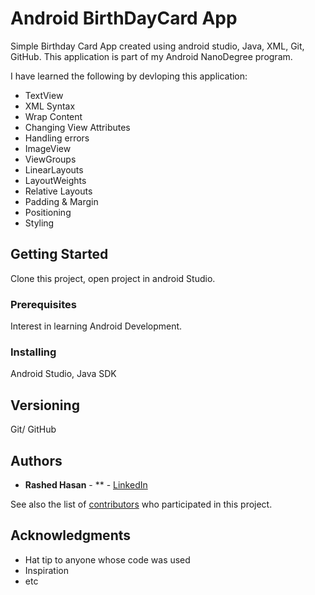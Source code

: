 # Android BirthDayCard App

Simple Birthday Card App created using android studio, Java, XML, Git, GitHub.
This application is part of my Android NanoDegree program.

I have learned the following by devloping this application:
- TextView
- XML Syntax
- Wrap Content
- Changing View Attributes 
- Handling errors
- ImageView
- ViewGroups
- LinearLayouts
- LayoutWeights
- Relative Layouts
- Padding & Margin
- Positioning 
- Styling

## Getting Started

Clone this project, open project in android Studio. 

### Prerequisites

Interest in learning Android Development.

### Installing

Android Studio, Java SDK 

## Versioning

Git/ GitHub

## Authors

* **Rashed Hasan** - ** - [LinkedIn](www.linkedin.com/in/rashedhasan1)

See also the list of [contributors](https://github.com/your/project/contributors) who participated in this project.

## Acknowledgments

* Hat tip to anyone whose code was used
* Inspiration
* etc
